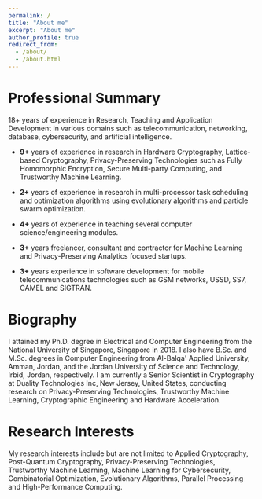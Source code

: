 ```yaml
---
permalink: /
title: "About me"
excerpt: "About me"
author_profile: true
redirect_from: 
  - /about/
  - /about.html
---
```


# Professional Summary

18+ years of experience in Research, Teaching and Application Development in various domains such as telecommunication, networking, database, cybersecurity, and artificial intelligence.

- **9+** years of experience in research in Hardware Cryptography, Lattice-based Cryptography, Privacy-Preserving Technologies such as Fully Homomorphic Encryption, Secure Multi-party Computing, and Trustworthy Machine Learning.

- **2+** years of experience in research in multi-processor task scheduling and optimization algorithms using evolutionary algorithms and particle swarm optimization.

- **4+** years of experience in teaching several computer science/engineering modules.

- **3+** years freelancer, consultant and contractor for Machine Learning and Privacy-Preserving Analytics focused startups.

- **3+** years experience in software development for mobile telecommunications technologies such as GSM networks, USSD, SS7, CAMEL and SIGTRAN.

# Biography
I attained my Ph.D. degree in Electrical and Computer Engineering from the National University of Singapore, Singapore in 2018. I also have B.Sc. and M.Sc. degrees in Computer Engineering from Al-Balqa' Applied University, Amman, Jordan, and the Jordan University of Science and Technology, Irbid, Jordan, respectively. I am currently a Senior Scientist in Cryptography at Duality Technologies Inc, New Jersey, United States, conducting research on Privacy-Preserving Technologies, Trustworthy Machine Learning, Cryptographic Engineering and Hardware Acceleration. 

# Research Interests
My research interests include but are not limited to Applied Cryptography, Post-Quantum Cryptography, Privacy-Preserving Technologies, Trustworthy Machine Learning, Machine Learning for Cybersecurity, Combinatorial Optimization, Evolutionary Algorithms, Parallel Processing and High-Performance Computing.
